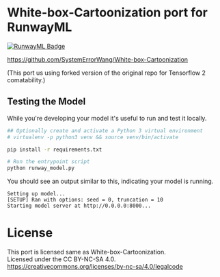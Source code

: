 # White-box-Cartoonization port for RunwayML

[![RunwayML Badge](https://open-app.runwayml.com/gh-badge.svg)](https://open-app.runwayml.com/)

https://github.com/SystemErrorWang/White-box-Cartoonization

(This port us using forked version of the original repo for Tensorflow 2 comatability.)

## Testing the Model

While you're developing your model it's useful to run and test it locally.

```bash
## Optionally create and activate a Python 3 virtual environment
# virtualenv -p python3 venv && source venv/bin/activate

pip install -r requirements.txt

# Run the entrypoint script
python runway_model.py
```

You should see an output similar to this, indicating your model is running.

```
Setting up model...
[SETUP] Ran with options: seed = 0, truncation = 10
Starting model server at http://0.0.0.0:8000...
```

# License

This port is licensed same as White-box-Cartoonization.  
Licensed under the CC BY-NC-SA 4.0.  
https://creativecommons.org/licenses/by-nc-sa/4.0/legalcode
